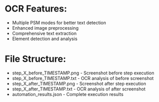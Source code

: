 # OCR Features:
- Multiple PSM modes for better text detection
- Enhanced image preprocessing  
- Comprehensive text extraction
- Element detection and analysis

# File Structure:
- step_X_before_TIMESTAMP.png - Screenshot before step execution
- step_X_before_TIMESTAMP.txt - OCR analysis of before screenshot
- step_X_after_TIMESTAMP.png - Screenshot after step execution
- step_X_after_TIMESTAMP.txt - OCR analysis of after screenshot
- automation_results.json - Complete execution results
